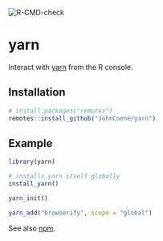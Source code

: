 
<!-- badges: start -->
![R-CMD-check](https://github.com/JohnCoene/yarn/workflows/R-CMD-check/badge.svg)
<!-- badges: end -->

# yarn

Interact with [yarn](https://yarnpkg.com/) from the R console.

## Installation

``` r
# install.packages("remotes")
remotes::install_github("JohnCoene/yarn")
```

## Example

``` r
library(yarn)

# installs yarn itself globally
install_yarn()

yarn_init()

yarn_add("browserify", scope = "global")
```

See also [npm](https://github.com/JohnCoene/npm).
